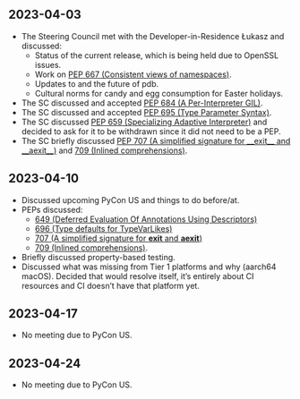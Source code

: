## 2023-04-03

- The Steering Council met with the Developer-in-Residence Łukasz and
  discussed:
    - Status of the current release, which is being held due to OpenSSL
      issues.
    - Work on [PEP 667 (Consistent views of
      namespaces)](https://peps.python.org/pep-0667/).
    - Updates to and the future of pdb.
    - Cultural norms for candy and egg consumption for Easter holidays.
- The SC discussed and accepted [PEP 684 (A Per-Interpreter
  GIL)](https://peps.python.org/pep-0684/).
- The SC discussed and accepted [PEP 695 (Type Parameter
  Syntax)](https://peps.python.org/pep-0695/).
- The SC discussed [PEP 659 (Specializing Adaptive
  Interpreter)](https://peps.python.org/pep-0659/) and decided to ask for it
  to be withdrawn since it did not need to be a PEP.
- The SC briefly discussed [PEP 707 (A simplified signature for \_\_exit\_\_ and
  \_\_aexit\_\_)](https://peps.python.org/pep-0707/) and [709 (Inlined
  comprehensions)](https://peps.python.org/pep-0709/).

## 2023-04-10

- Discussed upcoming PyCon US and things to do before/at.
- PEPs discussed:
    - [649 (Deferred Evaluation Of Annotations Using
      Descriptors)](https://peps.python.org/pep-0649/)
    - [696 (Type defaults for
      TypeVarLikes)](https://peps.python.org/pep-0696/)
    - [707 (A simplified signature for __exit__ and
      __aexit__)](https://peps.python.org/pep-0707/)
    - [709 (Inlined comprehensions)](https://peps.python.org/pep-0709/).
- Briefly discussed property-based testing.
- Discussed what was missing from Tier 1 platforms and why (aarch64 macOS).
  Decided that would resolve itself, it’s entirely about CI resources and CI
  doesn’t have that platform yet.

## 2023-04-17

- No meeting due to PyCon US.

## 2023-04-24

- No meeting due to PyCon US.
